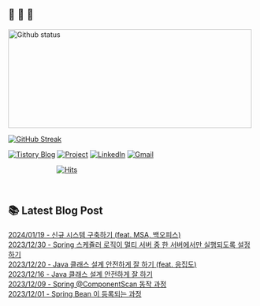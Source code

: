  ## 🐔 🐝 🐜

<div>
  
  <img width="494" height="200" alt="Github status" src="https://github-readme-stats.vercel.app/api?username=JuHyun419&count_private=true&theme=radical">
  
  [![GitHub Streak](https://github-readme-streak-stats.herokuapp.com/?user=JuHyun419&theme=dark)](https://github.com/JuHyun419)
  
</div>  

<div>
  
  [![Tistory Blog](http://img.shields.io/badge/-Tistory%20Blog-blue?style=flat&logo=Blogger&link=https://zzang9ha.tistory.com/)](https://zzang9ha.tistory.com/) 
  [![Project](http://img.shields.io/badge/-Project-ff69b4?style=flat&logo=github&link=https://github.com/YAPP-19th/Web-Team-2-Backend)](https://github.com/YAPP-19th/Web-Team-2-Backend) 
  [![LinkedIn](https://img.shields.io/badge/-LinkedIn-0077b5?style=flat-square&logo=linkedin&logoColor=white&link=https://www.linkedin.com/in/juhyun-lee-87176a19b/)](https://www.linkedin.com/in/juhyun-lee-87176a19b/)
  [![Gmail](http://img.shields.io/badge/Gmail-important?style=flat&logo=Gmail&link=mailto:zzang9haha@gmail.com)](mailto:zzang9haha@gmail.com) 

</div>

<div>
 
&nbsp;&nbsp;&nbsp;&nbsp;&nbsp;&nbsp;&nbsp;&nbsp;&nbsp;&nbsp;&nbsp;&nbsp;&nbsp;&nbsp;&nbsp;&nbsp;&nbsp;&nbsp;&nbsp;&nbsp;&nbsp;&nbsp;&nbsp;&nbsp; [![Hits](https://hits.seeyoufarm.com/api/count/incr/badge.svg?url=https%3A%2F%2Fgithub.com%2FJuHyun419&count_bg=%2379C83D&title_bg=%23555555&icon=&icon_color=%23E7E7E7&title=hits&edge_flat=false)](https://hits.seeyoufarm.com)
 
</div>
 
<br>
 
## 📚 Latest Blog Post

[2024/01/19 - 신규 시스템 구축하기 (feat. MSA, 백오피스)](https://zzang9ha.tistory.com/457) <br/>
[2023/12/30 - Spring 스케쥴러 로직이 멀티 서버 중 한 서버에서만 실행되도록 설정하기](https://zzang9ha.tistory.com/456) <br/>
[2023/12/20 - Java 클래스 설계 안전하게 잘 하기 (feat. 응집도)](https://zzang9ha.tistory.com/455) <br/>
[2023/12/16 - Java 클래스 설계 안전하게 잘 하기](https://zzang9ha.tistory.com/454) <br/>
[2023/12/09 - Spring @ComponentScan 동작 과정](https://zzang9ha.tistory.com/453) <br/>
[2023/12/01 - Spring Bean 이 등록되는 과정](https://zzang9ha.tistory.com/452) <br/>
